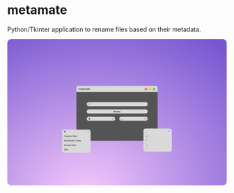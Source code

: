 # metamate
Python/Tkinter application to rename files based on their metadata.

![UI prototype](ui-prototype.png)
